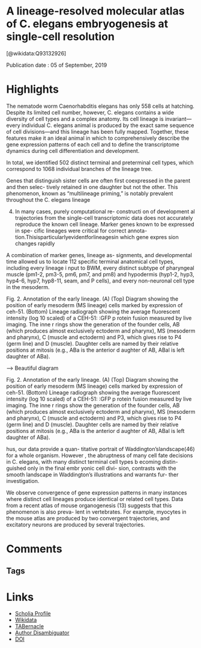 
A lineage-resolved molecular atlas of C. elegans embryogenesis at single-cell resolution
========================================================================================
  
  [@wikidata:Q93132926]  
  
Publication date : 05 of September, 2019  

# Highlights

The nematode worm Caenorhabditis elegans has only 558 cells at hatching. Despite its limited cell number, however, C. elegans contains a wide diversity of cell types and a complex anatomy. Its cell lineage is invariant—every individual C. elegans animal is produced by the exact same sequence of cell divisions—and this lineage has been fully mapped. Together, these features make it an ideal animal in which to comprehensively describe the gene expression patterns of each cell and to define the transcriptome dynamics during cell differentiation and development.

In total, we identified 502 distinct terminal and preterminal cell types, which correspond to 1068 individual branches of the lineage tree.

Genes that distinguish sister cells are often
first coexpressed in the parent and then selec-
tively retained in one daughter but not the other.
This phenomenon, known as “multilineage
priming,” is notably prevalent throughout the
C. elegans lineage

4) In many cases, purely computational re-
constructi on of development al trajectories from
the single-cell transcriptomic data does not
accurately reproduce the known cell lineage.
Marker genes known to be expressed in spe-
cific lineages were critical for correct annota-
tion.Thisisparticularlyevidentforlineagesin
which gene expres sion changes rapidly

A combination of marker genes, lineage as-
signments, and developmental time allowed us to
locate 112 specific terminal anatomical cell types,
including every lineage i nput to BWM, every
distinct subtype of pharyngeal muscle (pm1-2,
pm3-5, pm6, pm7, and pm8) and hypodermis
(hyp1-2, hyp3, hyp4-6, hyp7, hyp8-11, seam, and
P cells), and every non-neuronal cell type in the
mesoderm. 

Fig. 2. Annotation of the early lineage. (A) (Top) Diagram showing the position of early mesoderm
(MS lineage) cells marked by expression of ceh-51. (Bottom) Lineage radiograph showing the
average fluorescent intensity (log
10
scaled) of a CEH-51: :GFP p rotein fusion measured by live
imaging. The inne r rings show the generation of the founder cells, AB (which produces almost
exclusively ectoderm and pharynx), MS (mesoderm and pharynx), C (muscle and ectoderm)
and P3, which gives rise to P4 (germ line) and D (muscle). Daughter cells are named by their
relative positions at mitosis (e.g., ABa is the anterior d aughter of AB, ABal is left daughter
of ABa).

--> Beautiful diagram

Fig. 2. Annotation of the early lineage. (A) (Top) Diagram showing the position of early mesoderm
(MS lineage) cells marked by expression of ceh-51. (Bottom) Lineage radiograph showing the
average fluorescent intensity (log
10
scaled) of a CEH-51: :GFP p rotein fusion measured by live
imaging. The inne r rings show the generation of the founder cells, AB (which produces almost
exclusively ectoderm and pharynx), MS (mesoderm and pharynx), C (muscle and ectoderm)
and P3, which gives rise to P4 (germ line) and D (muscle). Daughter cells are named by their
relative positions at mitosis (e.g., ABa is the anterior d aughter of AB, ABal is left daughter
of ABa).

hus, our data provide a quan-
titative portrait of Waddington’slandscape(46)
for a whole organism. However , the abruptness of
many cell fate decisions in C. elegans, with many
distinct terminal cell types b ecoming distin-
guished only in the final embr yonic cell divi-
sion, contrasts with the smooth landscape in
Waddington’s illustrations and warrants fur-
ther investigation.

We observe convergence of gene expression
patterns in many instances where distinct cell
lineages produce identical or related cell types.
Data from a recent atlas of mouse organogenesis
(13) suggests that this phenomenon is also preva-
lent in vertebrates. For example, myocytes in the
mouse atlas are produced by two convergent
trajectories, and excitatory neurons are produced
by several trajectories.



# Comments

## Tags

# Links
  
 * [Scholia Profile](https://scholia.toolforge.org/work/Q93132926)  
 * [Wikidata](https://www.wikidata.org/wiki/Q93132926)  
 * [TABernacle](https://tabernacle.toolforge.org/?#/tab/manual/Q93132926/P921%3BP4510)  
 * [Author Disambiguator](https://author-disambiguator.toolforge.org/work_item_oauth.php?id=Q93132926&batch_id=&match=1&author_list_id=&doit=Get+author+links+for+work)  
 * [DOI](https://doi.org/10.1126/SCIENCE.AAX1971)  
